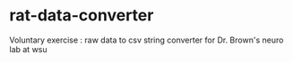 # rat-data-converter
Voluntary exercise : raw data to csv string converter for Dr. Brown's neuro lab at wsu
